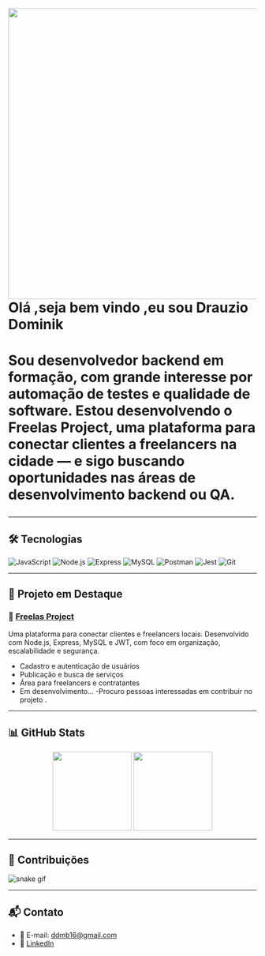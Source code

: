 <img align="right" height="590em" src="https://raw.githubusercontent.com/gist/Deviruy/29b1e0a0e4d325e56e21e645dbad9975/raw/4684f6f03fca8f4f28f1e275e490b6f2218de296/githubcard.svg"/>

<h1 align="left">Olá ,seja bem vindo ,eu sou Drauzio Dominik <h1>

Sou desenvolvedor backend em formação, com grande interesse por automação de testes e qualidade de software. Estou desenvolvendo o **Freelas Project**, uma plataforma para conectar clientes a freelancers na cidade — e sigo buscando oportunidades nas áreas de **desenvolvimento backend** ou **QA**.

---

## 🛠️ Tecnologias

![JavaScript](https://img.shields.io/badge/-JavaScript-05122A?style=flat&logo=javascript)
![Node.js](https://img.shields.io/badge/-Node.js-05122A?style=flat&logo=node.js)
![Express](https://img.shields.io/badge/-Express-05122A?style=flat&logo=express)
![MySQL](https://img.shields.io/badge/-MySQL-05122A?style=flat&logo=mysql)
![Postman](https://img.shields.io/badge/-Postman-05122A?style=flat&logo=postman)
![Jest](https://img.shields.io/badge/-Jest-05122A?style=flat&logo=jest)
![Git](https://img.shields.io/badge/-Git-05122A?style=flat&logo=git)

---

## 🚀 Projeto em Destaque

### 💼 [Freelas Project](https://github.com/seuusuario/freelas-project)
Uma plataforma para conectar clientes e freelancers locais. Desenvolvido com Node.js, Express, MySQL e JWT, com foco em organização, escalabilidade e segurança.

- Cadastro e autenticação de usuários
- Publicação e busca de serviços
- Área para freelancers e contratantes
- Em desenvolvimento...
-Procuro pessoas interessadas em contribuir no projeto .
---

## 📊 GitHub Stats

<div align="center">
  <img height="160em" src="https://github-readme-stats.vercel.app/api?username=seuusuario&show_icons=true&theme=tokyonight&include_all_commits=true&count_private=true"/>
  <img height="160em" src="https://github-readme-stats.vercel.app/api/top-langs/?username=seuusuario&layout=compact&langs_count=7&theme=tokyonight"/>
</div>

---

## 🐍 Contribuições

![snake gif](https://github.com/seuusuario/seuusuario/blob/output/github-contribution-grid-snake.svg)

---

## 📬 Contato

- 📧 E-mail: ddmb16@gmail.com  
- 💼 [LinkedIn](https://linkedin.com/in/drauziodominik)

